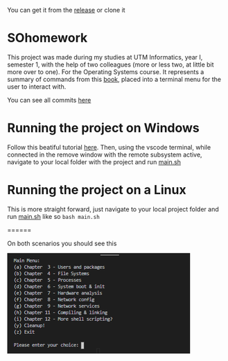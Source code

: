 You can get it from the [release](https://github.com/Dorian-Grim/SOhomework/releases/tag/v1.0.0) or clone it

# SOhomework

This project was made during my studies at UTM Informatics, year I, semester 1, with the help of two colleagues (more or less two, at little bit more over to one). For the Operating Systems course. It represents a summary of commands from this [book](https://www.scribd.com/doc/40018134/Introducere-in-sisteme-de-operare-By-Rughini%C8%99-R-Deaconescu-R-Milescu-G-Bardac-M), placed into a terminal menu for the user to interact with.

You can see all commits [here](https://github.com/Dorian-Grim/temaSO/commits/master)

# Running the project on Windows

Follow this beatiful tutorial [here](https://code.visualstudio.com/docs/remote/wsl-tutorial). Then, using the vscode terminal, while connected in the remove window with the remote subsystem active, navigate to your local folder with the project and run [main.sh](scripts/main.sh)

# Running the project on a Linux

This is more straight forward, just navigate to your local project folder and run [main.sh](scripts/main.sh) like so `bash main.sh`

======

On both scenarios you should see this

![demoPictures/1.png](demoPictures/1.png)
